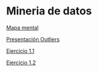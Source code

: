 # Mineria de datos


[Mapa mental](https://github.com/wendybazua/mineriadedatos/blob/master/MapaMental_1_%7B1887913%7D.pdf)


[Presentación Outliers](https://github.com/wendybazua/mineriadedatos/blob/master/Presentación_Outliers_Equipo%20%233.pdf)


[Ejercicio 1.1](https://github.com/Dany-Coss/Mineria_Datos_fcfm/blob/master/Ejercicio1.1_RegresionLineal%20-%20Jupyter%20Notebook.pdf)


[Ejercicio 1.2](https://github.com/Dany-Coss/Mineria_Datos_fcfm/blob/master/Ejercicio_1.2_Asociación%20-%20Jupyter%20Notebook.pdf)
